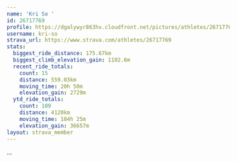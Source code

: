 ```yaml
---
name: 'Kri So '
id: 26717769
profile: https://dgalywyr863hv.cloudfront.net/pictures/athletes/26717769/7761026/14/large.jpg
username: kri-so
strava_url: https://www.strava.com/athletes/26717769
stats:
  biggest_ride_distance: 175.67km
  biggest_climb_elevation_gain: 1102.6m
  recent_ride_totals:
    count: 15
    distance: 559.03km
    moving_time: 20h 50m
    elevation_gain: 2729m
  ytd_ride_totals:
    count: 109
    distance: 4120km
    moving_time: 184h 25m
    elevation_gain: 36657m
layout: strava_member
--- 
```

...
